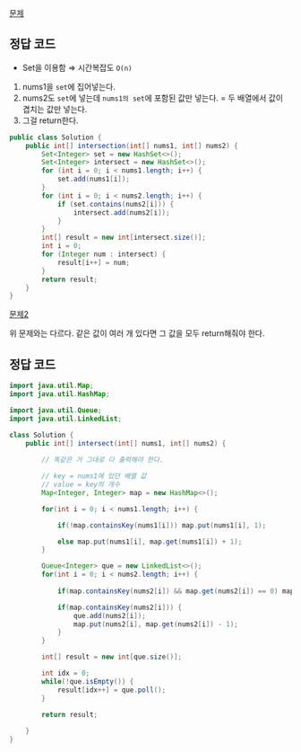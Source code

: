 [문제](https://leetcode.com/problems/intersection-of-two-arrays/description/)

## 정답 코드 

- Set을 이용함 ⇒ 시간복잡도 `O(n)`  

1) nums1을 `set`에 집어넣는다.
2) nums2도 `set`에 넣는데 `nums1의 set`에 포함된 값만 넣는다. = 두 배열에서 값이 겹치는 값만 넣는다.
3) 그걸 return한다. 

``` java
public class Solution {
    public int[] intersection(int[] nums1, int[] nums2) {
        Set<Integer> set = new HashSet<>();
        Set<Integer> intersect = new HashSet<>();
        for (int i = 0; i < nums1.length; i++) {
            set.add(nums1[i]);
        }
        for (int i = 0; i < nums2.length; i++) {
            if (set.contains(nums2[i])) {
                intersect.add(nums2[i]);
            }
        }
        int[] result = new int[intersect.size()];
        int i = 0;
        for (Integer num : intersect) {
            result[i++] = num;
        }
        return result;
    }
}
```


[문제2](https://leetcode.com/problems/intersection-of-two-arrays-ii/)

위 문제와는 다르다. 같은 값이 여러 개 있다면 그 값을 모두 return해줘야 한다. 

## 정답 코드
``` java
import java.util.Map; 
import java.util.HashMap; 

import java.util.Queue;
import java.util.LinkedList; 

class Solution {
    public int[] intersect(int[] nums1, int[] nums2) {
        
        // 똑같은 거 그대로 다 출력해야 한다. 

        // key = nums1에 있던 배열 값
        // value = key의 개수 
        Map<Integer, Integer> map = new HashMap<>(); 

        for(int i = 0; i < nums1.length; i++) {

            if(!map.containsKey(nums1[i])) map.put(nums1[i], 1); 

            else map.put(nums1[i], map.get(nums1[i]) + 1); 
        }

        Queue<Integer> que = new LinkedList<>(); 
        for(int i = 0; i < nums2.length; i++) {
            
            if(map.containsKey(nums2[i]) && map.get(nums2[i]) == 0) map.remove(nums2[i]); 

            if(map.containsKey(nums2[i])) {
                que.add(nums2[i]); 
                map.put(nums2[i], map.get(nums2[i]) - 1); 
            }
        }

        int[] result = new int[que.size()]; 

        int idx = 0; 
        while(!que.isEmpty()) {
            result[idx++] = que.poll();
        }

        return result; 
        
    }
}
```

